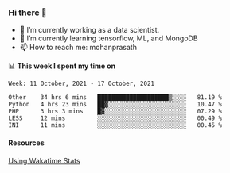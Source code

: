 ### Hi there 👋

- 🔭 I’m currently working as a data scientist.
- 🌱 I’m currently learning tensorflow, ML, and MongoDB
- 📫 How to reach me: mohanprasath

📊 **This week I spent my time on**
<!--START_SECTION:waka-->
```text
Week: 11 October, 2021 - 17 October, 2021

Other    34 hrs 6 mins   ████████████████████▒░░░░   81.19 % 
Python   4 hrs 23 mins   ██▓░░░░░░░░░░░░░░░░░░░░░░   10.47 % 
PHP      3 hrs 3 mins    █▓░░░░░░░░░░░░░░░░░░░░░░░   07.29 % 
LESS     12 mins         ░░░░░░░░░░░░░░░░░░░░░░░░░   00.49 % 
INI      11 mins         ░░░░░░░░░░░░░░░░░░░░░░░░░   00.45 % 
```
<!--END_SECTION:waka-->

#### Resources
[Using Wakatime Stats](https://github.com/marketplace/actions/waka-readme)

